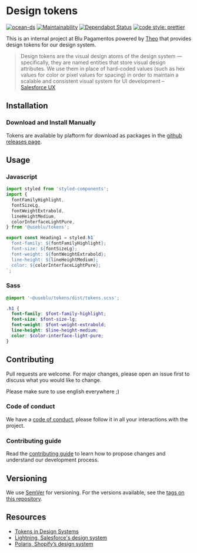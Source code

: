 # Design tokens

[![ocean-ds](https://circleci.com/gh/ocean-ds/ocean-tokens/tree/master.svg?style=shield)](https://circleci.com/gh/ocean-ds/ocean-tokens/tree/master) [![Maintainability](https://api.codeclimate.com/v1/badges/3bd94959d7302d83057d/maintainability)](https://codeclimate.com/repos/5d9101d66ac2d031ba00001e/maintainability) [![Dependabot Status](https://api.dependabot.com/badges/status?host=github&repo=ocean-ds/ocean-tokens&identifier=206170935)](https://dependabot.com) [![code style: prettier](https://img.shields.io/badge/code_style-prettier-ff69b4.svg)](https://github.com/prettier/prettier)

This is an internal project at Blu Pagamentos powered by [Theo](https://github.com/salesforce-ux/theo) that provides design tokens for our design system.

> Design tokens are the visual design atoms of the design system — specifically, they are named entities that store visual design attributes. We use them in place of hard-coded values (such as hex values for color or pixel values for spacing) in order to maintain a scalable and consistent visual system for UI development – [Salesforce UX](https://www.lightningdesignsystem.com/design-tokens/)

## Installation

### Download and Install Manually

Tokens are available by plaftorm for download as packages in the [github releases page](https://github.com/ocean-ds/ocean-tokens/releases).

## Usage

### Javascript

```js
import styled from 'styled-components';
import {
  fontFamilyHighlight,
  fontSizeLg,
  fontWeightExtrabold,
  lineHeightMedium,
  colorInterfaceLightPure,
} from '@useblu/tokens';

export const Heading1 = styled.h1`
  font-family: ${fontFamilyHighlight};
  font-size: ${fontSizeLg};
  font-weight: ${fontWeightExtrabold};
  line-height: ${lineHeightMedium};
  color: ${colorInterfaceLightPure};
`;
```

### Sass

```scss
@import '~@useblu/tokens/dist/tokens.scss';

.h1 {
  font-family: $font-family-highlight;
  font-size: $font-size-lg;
  font-weight: $font-weight-extrabold;
  line-height: $line-height-medium;
  color: $color-interface-light-pure;
}
```

## Contributing

Pull requests are welcome. For major changes, please open an issue first to discuss what you would like to change.

Please make sure to use english everywhere ;)

### Code of conduct

We have a [code of conduct](https://github.com/ocean-ds/ocean-tokens/blob/master/CODE_OF_CONDUCT.md),
please follow it in all your interactions with the project.

### Contributing guide

Read the [contributing guide](https://github.com/ocean-ds/ocean-tokens/blob/master/CONTRIBUTING.md)
to learn how to propose changes and understand our development process.

## Versioning

We use [SemVer](http://semver.org/) for versioning. For the versions available, see the [tags on this repository](https://github.com/ocean-ds/ocean-tokens/tags).

## Resources

- [Tokens in Design Systems](https://medium.com/eightshapes-llc/tokens-in-design-systems-25dd82d58421)
- [Lightning, Salesforce's design system](https://lightningdesignsystem.com/design-tokens/)
- [Polaris, Shopify’s design system](https://github.com/Shopify/polaris-tokens)
